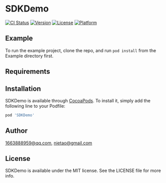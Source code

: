 # SDKDemo

[![CI Status](https://img.shields.io/travis/1663888959@qq.com/SDKDemo.svg?style=flat)](https://travis-ci.org/1663888959@qq.com/SDKDemo)
[![Version](https://img.shields.io/cocoapods/v/SDKDemo.svg?style=flat)](https://cocoapods.org/pods/SDKDemo)
[![License](https://img.shields.io/cocoapods/l/SDKDemo.svg?style=flat)](https://cocoapods.org/pods/SDKDemo)
[![Platform](https://img.shields.io/cocoapods/p/SDKDemo.svg?style=flat)](https://cocoapods.org/pods/SDKDemo)

## Example

To run the example project, clone the repo, and run `pod install` from the Example directory first.

## Requirements

## Installation

SDKDemo is available through [CocoaPods](https://cocoapods.org). To install
it, simply add the following line to your Podfile:

```ruby
pod 'SDKDemo'
```

## Author

1663888959@qq.com, nietao@gmail.com

## License

SDKDemo is available under the MIT license. See the LICENSE file for more info.
